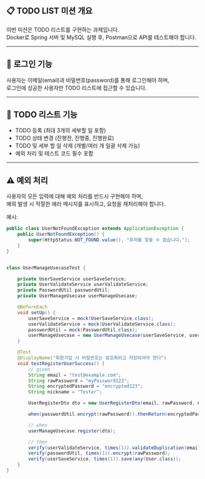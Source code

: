 ## 📋 TODO LIST 미션 개요

이번 미션은 TODO 리스트를 구현하는 과제입니다.  
Docker로 Spring 서버 및 MySQL 실행 후, Postman으로 API를 테스트해야 합니다.

---

## 🔑 로그인 기능

사용자는 이메일(email)과 비밀번호(password)를 통해 로그인해야 하며,  
로그인에 성공한 사용자만 TODO 리스트에 접근할 수 있습니다.

---

## 📌 TODO 리스트 기능

- TODO 등록 (최대 3개의 세부할 일 포함)
- TODO 상태 변경 (진행전, 진행중, 진행완료)
- TODO 및 세부 할 일 삭제 (개별/여러 개 일괄 삭제 가능)
- 예외 처리 및 테스트 코드 필수 포함

---

## ⚠️ 예외 처리

사용자의 모든 입력에 대해 예외 처리를 반드시 구현해야 하며,  
예외 발생 시 적절한 에러 메시지를 표시하고, 요청을 재처리해야 합니다.

예시:

```java
public class UserNotFoundException extends ApplicationException {
    public UserNotFoundException() {
        super(HttpStatus.NOT_FOUND.value(), "유저를 찾을 수 없습니다.");
    }
}


class UserManageUsecaseTest {

    private UserSaveService userSaveService;
    private UserValidateService userValidateService;
    private PasswordUtil passwordUtil;
    private UserManageUsecase userManageUsecase;

    @BeforeEach
    void setUp() {
        userSaveService = mock(UserSaveService.class);
        userValidateService = mock(UserValidateService.class);
        passwordUtil = mock(PasswordUtil.class);
        userManageUsecase = new UserManageUsecase(userSaveService, userValidateService, passwordUtil);
    }

    @Test
    @DisplayName("회원가입 시 비밀번호는 암호화되고 저장되어야 한다")
    void testRegisterUserSuccess() {
        // given
        String email = "test@example.com";
        String rawPassword = "myPassword123";
        String encryptedPassword = "encrypted123";
        String nickname = "Tester";

        UserRegisterDto dto = new UserRegisterDto(email, rawPassword, nickname);

        when(passwordUtil.encrypt(rawPassword)).thenReturn(encryptedPassword);

        // when
        userManageUsecase.register(dto);

        // then
        verify(userValidateService, times(1)).validateDuplication(email);
        verify(passwordUtil, times(1)).encrypt(rawPassword);
        verify(userSaveService, times(1)).save(any(User.class));
    }
}
